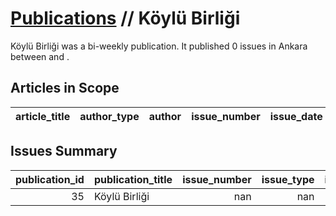 # [Publications](firstlevel_publications.md) // Köylü Birliği

Köylü Birliği was a bi-weekly publication. It published 0 issues in Ankara between  and .

## Articles in Scope

| article_title   | author_type   | author   | issue_number   | issue_date   | pages   |
|-----------------|---------------|----------|----------------|--------------|---------|

## Issues Summary

|   publication_id | publication_title   |   issue_number |   issue_type |   issue_year |   issue_month |   issue_day |   printing_house_name |
|-----------------:|:--------------------|---------------:|-------------:|-------------:|--------------:|------------:|----------------------:|
|               35 | Köylü Birliği       |            nan |          nan |          nan |           nan |         nan |                   nan |